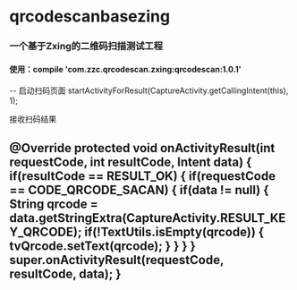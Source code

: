 # qrcodescanbasezing

### 一个基于Zxing的二维码扫描测试工程

#### 使用：compile 'com.zzc.qrcodescan.zxing:qrcodescan:1.0.1'

--
启动扫码页面
startActivityForResult(CaptureActivity.getCallingIntent(this), 1);

接收扫码结果

 @Override
    protected void onActivityResult(int requestCode, int resultCode, Intent data) {
        if(resultCode == RESULT_OK) {
            if(requestCode == CODE_QRCODE_SACAN) {
                if(data != null) {
                    String qrcode = data.getStringExtra(CaptureActivity.RESULT_KEY_QRCODE);
                    if(!TextUtils.isEmpty(qrcode)) {
                        tvQrcode.setText(qrcode);
                    }
                }
            }
        }
      super.onActivityResult(requestCode, resultCode, data);
    }
--
